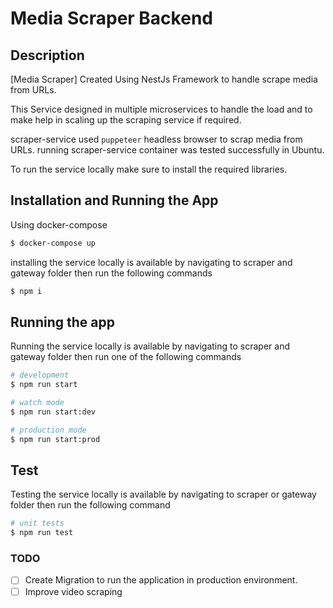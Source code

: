# Media Scraper Backend

## Description

[Media Scraper] Created Using NestJs Framework to handle scrape media from 
URLs.

This Service designed in multiple microservices to handle the load and to make help
 in scaling up the scraping service if required.  
 
 scraper-service used `puppeteer` headless browser to scrap media from URLs. running scraper-service container 
 was tested successfully in Ubuntu.
 
 To run the service locally make sure to install the required libraries. 

## Installation and Running the App

Using docker-compose
```bash
$ docker-compose up
```

installing the service locally is available by navigating to scraper and gateway folder then
 run the following commands 
```bash
$ npm i 
```

## Running the app

Running the service locally is available by navigating to scraper and gateway folder then run
one of the following commands
```bash
# development
$ npm run start

# watch mode
$ npm run start:dev

# production mode
$ npm run start:prod
```

## Test

Testing the service locally is available by navigating to scraper or gateway folder then run
the following command
```bash
# unit tests
$ npm run test
```


### TODO
- [ ] Create Migration to run the application in production environment.
- [ ] Improve video scraping